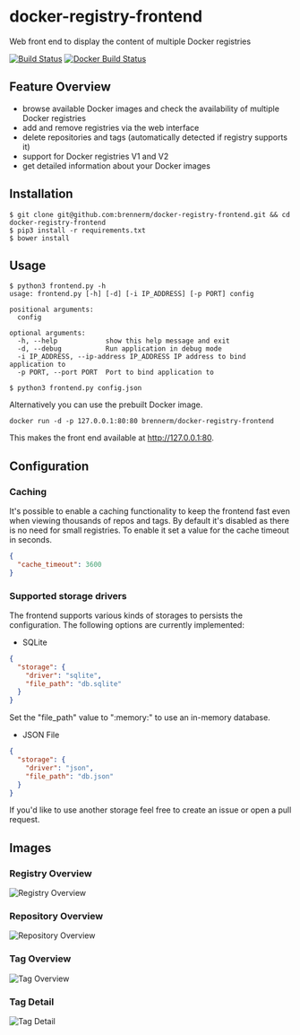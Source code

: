# docker-registry-frontend
Web front end to display the content of multiple Docker registries

[![Build Status](https://travis-ci.org/brennerm/docker-registry-frontend.svg?branch=master)](https://travis-ci.org/brennerm/docker-registry-frontend)
[![Docker Build Status](https://img.shields.io/docker/build/brennerm/docker-registry-frontend.svg)](https://hub.docker.com/r/brennerm/docker-registry-frontend/)

## Feature Overview
- browse available Docker images and check the availability of multiple Docker registries
- add and remove registries via the web interface
- delete repositories and tags (automatically detected if registry supports it)
- support for Docker registries V1 and V2
- get detailed information about your Docker images

## Installation
```
$ git clone git@github.com:brennerm/docker-registry-frontend.git && cd docker-registry-frontend
$ pip3 install -r requirements.txt
$ bower install
```

## Usage
```
$ python3 frontend.py -h
usage: frontend.py [-h] [-d] [-i IP_ADDRESS] [-p PORT] config

positional arguments:
  config

optional arguments:
  -h, --help            show this help message and exit
  -d, --debug           Run application in debug mode
  -i IP_ADDRESS, --ip-address IP_ADDRESS IP address to bind application to
  -p PORT, --port PORT  Port to bind application to

$ python3 frontend.py config.json
```

Alternatively you can use the prebuilt Docker image.
```
docker run -d -p 127.0.0.1:80:80 brennerm/docker-registry-frontend
```
This makes the front end available at http://127.0.0.1:80.

## Configuration
### Caching
It's possible to enable a caching functionality to keep the frontend fast even when viewing thousands of repos and tags.
By default it's disabled as there is no need for small registries. To enable it set a value for the cache timeout in seconds.
```json
{
  "cache_timeout": 3600
}
```
### Supported storage drivers
The frontend supports various kinds of storages to persists the configuration.
The following options are currently implemented:
- SQLite
```json
{
  "storage": {
    "driver": "sqlite",
    "file_path": "db.sqlite"
  }
}
```
 Set the "file_path" value to ":memory:" to use an in-memory database.

- JSON File
```json
{
  "storage": {
    "driver": "json",
    "file_path": "db.json"
  }
}
```

If you'd like to use another storage feel free to create an issue or open a pull request.

## Images
### Registry Overview
![Registry Overview](/img/registry_overview.png)

### Repository Overview
![Repository Overview](/img/repo_overview.png)

### Tag Overview
![Tag Overview](/img/tag_overview.png)

### Tag Detail
![Tag Detail](/img/tag_detail.png)
